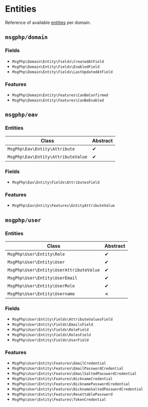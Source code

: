 # Entities

Reference of available [entities](../ddd/entities.md) per domain.

<!--ref-start:entities-->
## `msgphp/domain`

### Fields

- `MsgPhp\Domain\Entity\Fields\CreatedAtField`
- `MsgPhp\Domain\Entity\Fields\EnabledField`
- `MsgPhp\Domain\Entity\Fields\LastUpdatedAtField`

### Features

- `MsgPhp\Domain\Entity\Features\CanBeConfirmed`
- `MsgPhp\Domain\Entity\Features\CanBeEnabled`

## `msgphp/eav`

### Entities

Class | Abstract
--- | ---
`MsgPhp\Eav\Entity\Attribute` | ✔
`MsgPhp\Eav\Entity\AttributeValue` | ✔

### Fields

- `MsgPhp\Eav\Entity\Fields\AttributesField`

### Features

- `MsgPhp\Eav\Entity\Features\EntityAttributeValue`

## `msgphp/user`

### Entities

Class | Abstract
--- | ---
`MsgPhp\User\Entity\Role` | ✔
`MsgPhp\User\Entity\User` | ✔
`MsgPhp\User\Entity\UserAttributeValue` | ✔
`MsgPhp\User\Entity\UserEmail` | ✔
`MsgPhp\User\Entity\UserRole` | ✔
`MsgPhp\User\Entity\Username` | ✗

### Fields

- `MsgPhp\User\Entity\Fields\AttributeValuesField`
- `MsgPhp\User\Entity\Fields\EmailsField`
- `MsgPhp\User\Entity\Fields\RoleField`
- `MsgPhp\User\Entity\Fields\RolesField`
- `MsgPhp\User\Entity\Fields\UserField`

### Features

- `MsgPhp\User\Entity\Features\EmailCredential`
- `MsgPhp\User\Entity\Features\EmailPasswordCredential`
- `MsgPhp\User\Entity\Features\EmailSaltedPasswordCredential`
- `MsgPhp\User\Entity\Features\NicknameCredential`
- `MsgPhp\User\Entity\Features\NicknamePasswordCredential`
- `MsgPhp\User\Entity\Features\NicknameSaltedPasswordCredential`
- `MsgPhp\User\Entity\Features\ResettablePassword`
- `MsgPhp\User\Entity\Features\TokenCredential`

<!--ref-end:entities-->

